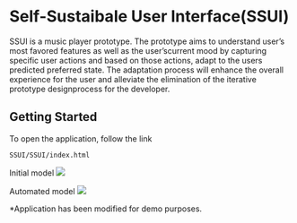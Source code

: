 
# Self-Sustaibale User Interface(SSUI)

SSUI is a music player prototype. The prototype aims to understand user’s most favored features as well as the user’scurrent mood by capturing specific user actions and based on those actions, adapt to the users predicted preferred state. The adaptation process will enhance the overall experience for the user and alleviate the elimination of the iterative prototype designprocess for the developer.

## Getting Started

To open the application, follow the link
```
SSUI/SSUI/index.html
```
Initial model
![](http://i.imgur.com/NiKyxjL.png)

Automated model
![](http://i.imgur.com/ivALOkP.png)

*Application has been modified for demo purposes.
